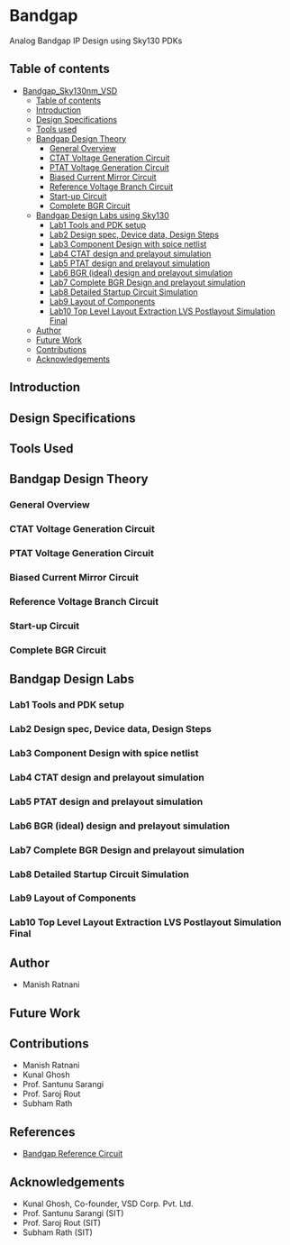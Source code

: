 # Bandgap
Analog Bandgap IP Design using Sky130 PDKs

## Table of contents

- [Bandgap_Sky130nm_VSD](#bandgap_sky130nm_vsd)
  - [Table of contents](#table-of-contents)
  - [Introduction](#introduction)
  - [Design Specifications](#design-specifications)
  - [Tools used](#tools-used)
  - [Bandgap Design Theory](#bandgap-design-theory)
    - [General Overview](#general-overview)
    - [CTAT Voltage Generation Circuit](#ctat-voltage-generation-circuit)
    - [PTAT Voltage Generation Circuit](#ptat-voltage-generation-circuit)
    - [Biased Current Mirror Circuit](#ctat-voltage-generation-circuit)
    - [Reference Voltage Branch Circuit](#ctat-voltage-generation-circuit)
    - [Start-up Circuit](#ctat-voltage-generation-circuit)
    - [Complete BGR Circuit](#ctat-voltage-generation-circuit)
  - [Bandgap Design Labs using Sky130](#bandgap-design-labs)
    - [Lab1 Tools and PDK setup](#lab1-tools-and-pdk-setup)
    - [Lab2 Design spec, Device data, Design Steps](#lab2-design-spec-device-data-design-steps)
    - [Lab3 Component Design with spice netlist](#lab3-component-design-with-spice-netlist)
    - [Lab4 CTAT design and prelayout simulation](#lab4-ctat-design-and-prelayout-simulation)
    - [Lab5 PTAT design and prelayout simulation](#lab5-ptat-design-and-prelayout-simulation)
    - [Lab6 BGR (ideal) design and prelayout simulation](#lab6-bgr-ideal-design-and-prelayout-simulation)
    - [Lab7 Complete BGR Design and prelayout simulation](#lab7-complete-bgr-design-and-prelayout-simulation)
    - [Lab8 Detailed Startup Circuit Simulation](#lab8-detailed-startup-circuit-simulation)
    - [Lab9 Layout of Components](#lab9-layout-of-components)
    - [Lab10 Top Level Layout Extraction LVS Postlayout Simulation Final](#lab10-top-level-layout-extraction-lvs-postlayout-simulation-final)
  - [Author](#author)
  - [Future Work](#future-work)
  - [Contributions](#contributions)
  - [Acknowledgements](#acknowledgements)

## Introduction

## Design Specifications

## Tools Used

## Bandgap Design Theory

### General Overview

### CTAT Voltage Generation Circuit

### PTAT Voltage Generation Circuit

### Biased Current Mirror Circuit

### Reference Voltage Branch Circuit

### Start-up Circuit

### Complete BGR Circuit

## Bandgap Design Labs 

### Lab1 Tools and PDK setup

### Lab2 Design spec, Device data, Design Steps

### Lab3 Component Design with spice netlist

### Lab4 CTAT design and prelayout simulation

### Lab5 PTAT design and prelayout simulation

### Lab6 BGR (ideal) design and prelayout simulation

### Lab7 Complete BGR Design and prelayout simulation

### Lab8 Detailed Startup Circuit Simulation

### Lab9 Layout of Components

### Lab10 Top Level Layout Extraction LVS Postlayout Simulation Final

## Author
- Manish Ratnani

## Future Work

## Contributions
- Manish Ratnani
- Kunal Ghosh
- Prof. Santunu Sarangi
- Prof. Saroj Rout
- Subham Rath

## References
- [Bandgap Reference Circuit](https://github.com/vsdip/vsdopen2021_bgr)

## Acknowledgements
- Kunal Ghosh, Co-founder, VSD Corp. Pvt. Ltd.
- Prof. Santunu Sarangi (SIT)
- Prof. Saroj Rout (SIT)
- Subham Rath (SIT) 
